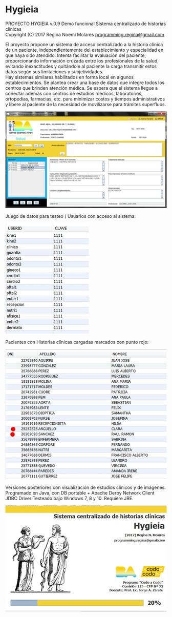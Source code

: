 # Hygieia
PROYECTO HYGIEIA v.0.9 Demo funcional
Sistema centralizado de historias clínicas  
Copyright (C) 2017 Regina Noemí Molares
programming.regina@gmail.com
         
El proyecto propone un sistema de acceso centralizado a la historia clínica de un paciente, independientemente del establecimiento y especialidad en que haya sido atendido.
Intenta facilitar la evaluación del paciente, proporcionando información cruzada entre los profesionales de la salud, evitando inexactitudes y quitándole al paciente la carga transmitir estos datos según sus limitaciones y subjetividades.   
Hay sistemas similares habilitados en forma local en algunos establecimientos.
Se plantea crear una base de datos que integre todos los centros que brinden atención médica.
Se espera que el sistema llegue a conectar además con centros de estudios médicos, laboratorios, ortopedias, farmacias, etc. para minimizar costos y tiempos administrativos y libere al paciente de la necesidad de movilizarse para trámites superfluos.

![Pantalla principal](https://github.com/programming-Regina/Hygieia/blob/master/img/ppal.JPG)

Juego de datos para testeo (
Usuarios con acceso al sistema:

![Datos acceso](https://github.com/programming-Regina/Hygieia/blob/master/img/profesionales.jpg)

Pacientes con Historias clínicas cargadas marcados con punto rojo:

![BD](https://github.com/programming-Regina/Hygieia/blob/master/img/gente.jpg)

Versiones posteriores con visualización de estudios clínicos y de imágenes.
Programado en Java, con DB portable + Apache Derby Network Client JDBC Driver
Testeado bajo Windows 7, 8 y 10.
Requiere JRE.


![Portada](https://github.com/programming-Regina/Hygieia/blob/master/img/Portada.jpg)

